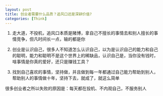 ```yaml
---
layout: post
title: 创业者需要什么品质？追风口还是深耕价值?
categories: [Think]
---
```


1. 走大道，不投机，追风口本质是赌博，拿自己不擅长的事情去和别人擅长的事情竞争，但凡时间长一点，输的都是你

2. 创业是认识自己，很多人不知道怎么认识自己，以为是认识自己的能力和自己的聪明，能力和聪明不是这个世界上的稀缺品，认识自己是，当你没有钱时，啥事情是你真的爱好，还只是赚钱工具？

3. 找到自己喜欢的事情，坚持做，并且做到每一年都通过自己能力帮助到别人，帮助别人的事情做十年，坚持下去，就成了，就这么简单

很多创业者之所以失败的原因是：每天都在投机、不内观自己，不服务别人
